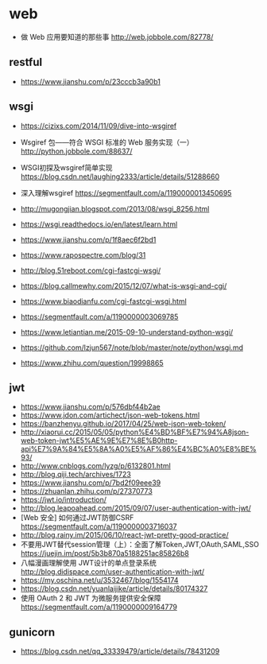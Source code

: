 # web

- 做 Web 应用要知道的那些事 http://web.jobbole.com/82778/


## restful

- https://www.jianshu.com/p/23cccb3a90b1

## wsgi

- https://cizixs.com/2014/11/09/dive-into-wsgiref
- Wsgiref 包——符合 WSGI 标准的 Web 服务实现（一）
 http://python.jobbole.com/88637/

- WSGI初探及wsgiref简单实现
 https://blog.csdn.net/laughing2333/article/details/51288660

- 深入理解wsgiref https://segmentfault.com/a/1190000013450695

- http://mugongjian.blogspot.com/2013/08/wsgi_8256.html
- https://wsgi.readthedocs.io/en/latest/learn.html
- https://www.jianshu.com/p/1f8aec6f2bd1
- https://www.rapospectre.com/blog/31
- http://blog.51reboot.com/cgi-fastcgi-wsgi/
- https://blog.callmewhy.com/2015/12/07/what-is-wsgi-and-cgi/
- https://www.biaodianfu.com/cgi-fastcgi-wsgi.html
- https://segmentfault.com/a/1190000003069785
- https://www.letiantian.me/2015-09-10-understand-python-wsgi/
- https://github.com/lzjun567/note/blob/master/note/python/wsgi.md
- https://www.zhihu.com/question/19998865

## jwt

- https://www.jianshu.com/p/576dbf44b2ae
- https://www.jdon.com/artichect/json-web-tokens.html
- https://banzhenyu.github.io/2017/04/25/web-json-web-token/
- http://xiaorui.cc/2015/05/05/python%E4%BD%BF%E7%94%A8json-web-token-jwt%E5%AE%9E%E7%8E%B0http-api%E7%9A%84%E5%8A%A0%E5%AF%86%E4%BC%A0%E8%BE%93/
- http://www.cnblogs.com/lyzg/p/6132801.html
- http://blog.qiji.tech/archives/1723
- https://www.jianshu.com/p/7bd2f09eee39
- https://zhuanlan.zhihu.com/p/27370773
- https://jwt.io/introduction/
- http://blog.leapoahead.com/2015/09/07/user-authentication-with-jwt/
- [Web 安全] 如何通过JWT防御CSRF https://segmentfault.com/a/1190000003716037
- http://blog.rainy.im/2015/06/10/react-jwt-pretty-good-practice/
- 不要用JWT替代session管理（上）：全面了解Token,JWT,OAuth,SAML,SSO https://juejin.im/post/5b3b870a5188251ac85826b8
- 八幅漫画理解使用 JWT设计的单点登录系统 http://blog.didispace.com/user-authentication-with-jwt/
- https://my.oschina.net/u/3532467/blog/1554174
- https://blog.csdn.net/yuanlaijike/article/details/80174327
- 使用 OAuth 2 和 JWT 为微服务提供安全保障 https://segmentfault.com/a/1190000009164779

## gunicorn

- https://blog.csdn.net/qq_33339479/article/details/78431209

